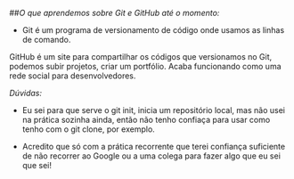 ##*O que aprendemos sobre Git e GitHub até o momento:*

- Git é um programa de versionamento de código onde usamos as linhas de comando.

 GitHub é um site para compartilhar os códigos que versionamos no Git, podemos subir projetos, criar um portfólio. 
Acaba funcionando como uma rede social para desenvolvedores.

*Dúvidas:*

- Eu sei para que serve o git init, inicia um repositório local, mas não usei na prática sozinha ainda, então não tenho confiaça para usar como tenho com o git clone, por exemplo.

- Acredito que só com a prática recorrente que terei confiança suficiente de não recorrer ao Google ou a uma colega para fazer algo que eu sei que sei!
